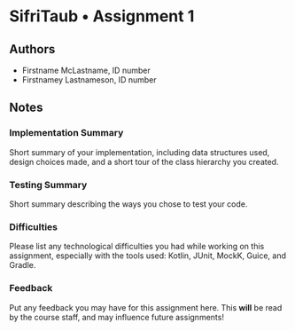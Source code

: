 # SifriTaub • Assignment 1

## Authors
* Firstname McLastname, ID number
* Firstnamey Lastnameson, ID number

## Notes

### Implementation Summary
Short summary of your implementation, including data structures used, design choices made, and
a short tour of the class hierarchy you created.

### Testing Summary
Short summary describing the ways you chose to test your code.

### Difficulties
Please list any technological difficulties you had while working on this assignment, especially
with the tools used: Kotlin, JUnit, MockK, Guice, and Gradle.

### Feedback
Put any feedback you may have for this assignment here. This **will** be read by the course staff,
and may influence future assignments!